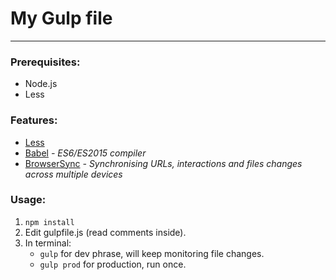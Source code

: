 # My Gulp file
---

### Prerequisites:
 * Node.js 
 * Less
 
### Features:
 * [Less](http://lesscss.org/)
 * [Babel](https://babeljs.io/) *- ES6/ES2015 compiler*
 * [BrowserSync](http://www.browsersync.io/) *- Synchronising URLs, interactions and files changes across multiple devices*

### Usage:
1. `npm install`
2. Edit gulpfile.js (read comments inside).
3. In terminal:
    - `gulp` for dev phrase, will keep monitoring file changes.
    - `gulp prod` for production, run once.
